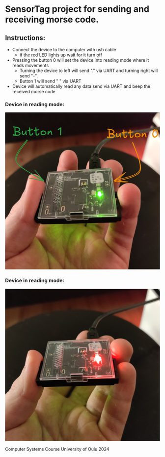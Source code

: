 # SensorTag project for sending and receiving morse code.

## Instructions:
- Connect the device to the computer with usb cable
  - if the red LED lights up wait for it turn off
- Pressing the button 0 will set the device into reading mode where it reads movements
  - Turning the device to left will send "." via UART and turning right will send "-".
  - Button 1 will send " " via UART
- Device will automatically read any data send via UART and beep the received morse code
### Device in reading mode:
![pics/Sensortag_interface.jpg](pics/Sensortag_reading.png)

### Device in reading mode:
![pics/Sensortag_interface.jpg](pics/Sensortag_receiving.png)

Computer Systems Course University of Oulu 2024